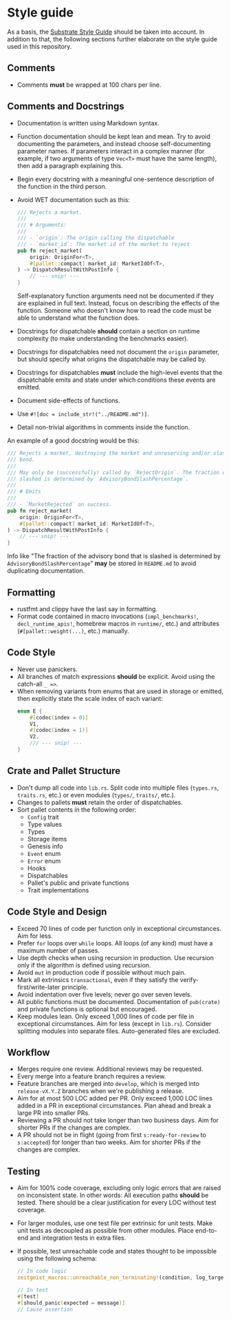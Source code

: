 # Style guide

As a basis, the
[Substrate Style Guide](https://docs.substrate.io/build/troubleshoot-your-code/)
should be taken into account. In addition to that, the following sections
further elaborate on the style guide used in this repository.

## Comments

- Comments **must** be wrapped at 100 chars per line.

## Comments and Docstrings

- Documentation is written using Markdown syntax.
- Function documentation should be kept lean and mean. Try to avoid documenting
  the parameters, and instead choose self-documenting parameter names. If
  parameters interact in a complex manner (for example, if two arguments of type
  `Vec<T>` must have the same length), then add a paragraph explaining this.
- Begin every docstring with a meaningful one-sentence description of the
  function in the third person.
- Avoid WET documentation such as this:

  ```rust
  /// Rejects a market.
  ///
  /// # Arguments:
  ///
  /// - `origin`: The origin calling the dispatchable
  /// - `market_id`: The market id of the market to reject
  pub fn reject_market(
      origin: OriginFor<T>,
      #[pallet::compact] market_id: MarketIdOf<T>,
  ) -> DispatchResultWithPostInfo {
      // --- snip! ---
  }
  ```

  Self-explanatory function arguments need not be documented if they are
  explained in full text. Instead, focus on describing the effects of the
  function. Someone who doesn't know how to read the code must be able to
  understand what the function does.

- Docstrings for dispatchable **should** contain a section on runtime complexity
  (to make understanding the benchmarks easier).
- Docstrings for dispatchables need not document the `origin` parameter, but
  should specify what origins the dispatchable may be called by.
- Docstrings for dispatchables **must** include the high-level events that the
  dispatchable emits and state under which conditions these events are emitted.
- Document side-effects of functions.
- Use `#![doc = include_str!("../README.md")]`.
- Detail non-trivial algorithms in comments inside the function.

An example of a good docstring would be this:

```rust
/// Rejects a market, destroying the market and unreserving and/or slashing the creator's advisory
/// bond.
///
/// May only be (successfully) called by `RejectOrigin`. The fraction of the advisory bond that is
/// slashed is determined by `AdvisoryBondSlashPercentage`.
///
/// # Emits
///
/// - `MarketRejected` on success.
pub fn reject_market(
    origin: OriginFor<T>,
    #[pallet::compact] market_id: MarketIdOf<T>,
) -> DispatchResultWithPostInfo {
    // --- snip! ---
}
```

Info like "The fraction of the advisory bond that is slashed is determined by
`AdvisoryBondSlashPercentage`" **may** be stored in `README.md` to avoid
duplicating documentation.

## Formatting

- rustfmt and clippy have the last say in formatting.
- Format code contained in macro invocations (`impl_benchmarks!`,
  `decl_runtime_apis!`, homebrew macros in `runtime/`, etc.) and attributes
  (`#[pallet::weight(...)`, etc.) manually.

## Code Style

- Never use panickers.
- All branches of match expressions **should** be explicit. Avoid using the
  catch-all `_ =>`.
- When removing variants from enums that are used in storage or emitted, then
  explicitly state the scale index of each variant:
  ```rust
  enum E {
      #[codec(index = 0)]
      V1,
      #[codec(index = 1)]
      V2,
      /// --- snip! ---
  }
  ```

## Crate and Pallet Structure

- Don't dump all code into `lib.rs`. Split code into multiple files (`types.rs`,
  `traits.rs`, etc.) or even modules (`types/`, `traits/`, etc.).
- Changes to pallets **must** retain the order of dispatchables.
- Sort pallet contents in the following order:
  - `Config` trait
  - Type values
  - Types
  - Storage items
  - Genesis info
  - `Event` enum
  - `Error` enum
  - Hooks
  - Dispatchables
  - Pallet's public and private functions
  - Trait implementations

## Code Style and Design

- Exceed 70 lines of code per function only in exceptional circumstances. Aim
  for less.
- Prefer `for` loops over `while` loops. All loops (of any kind) must have a
  maximum number of passes.
- Use depth checks when using recursion in production. Use recursion only if the
  algorithm is defined using recursion.
- Avoid `mut` in production code if possible without much pain.
- Mark all extrinsics `transactional`, even if they satisfy the
  verify-first/write-later principle.
- Avoid indentation over five levels; never go over seven levels.
- All public functions must be documented. Documentation of `pub(crate)` and
  private functions is optional but encouraged.
- Keep modules lean. Only exceed 1,000 lines of code per file in exceptional
  circumstances. Aim for less (except in `lib.rs`). Consider splitting modules
  into separate files. Auto-generated files are excluded.

## Workflow

- Merges require one review. Additional reviews may be requested.
- Every merge into a feature branch requires a review.
- Feature branches are merged into `develop`, which is merged into
  `release-vX.Y.Z` branches when we're publishing a release.
- Aim for at most 500 LOC added per PR. Only exceed 1,000 LOC lines added in a
  PR in exceptional circumstances. Plan ahead and break a large PR into smaller
  PRs.
- Reviewing a PR should not take longer than two business days. Aim for shorter
  PRs if the changes are complex.
- A PR should not be in flight (going from first `s:ready-for-review` to
  `s:accepted`) for longer than two weeks. Aim for shorter PRs if the changes
  are complex.

## Testing

- Aim for 100% code coverage, excluding only logic errors that are raised on
  inconsistent state. In other words: All execution paths **should** be tested.
  There should be a clear justification for every LOC without test coverage.
- For larger modules, use one test file per extrinsic for unit tests. Make unit
  tests as decoupled as possible from other modules. Place end-to-end and
  integration tests in extra files.
- If possible, test unreachable code and states thought to be impossible using
  the following schema:

  ```rust
  // In code logic
  zeitgeist_macros::unreachable_non_terminating!(condition, log_target, message)
  ```

  ```rust
  // In test
  #[test]
  #[should_panic(expected = message)]
  // Cause assertion
  ```
